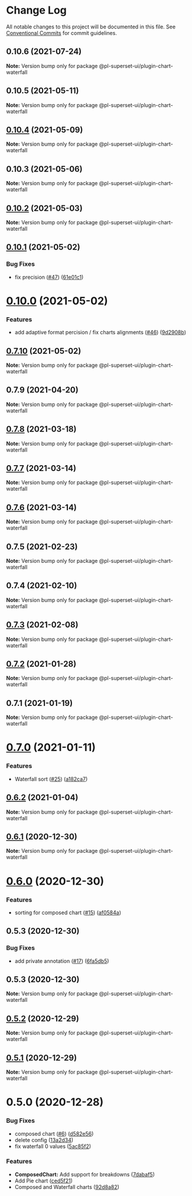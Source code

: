 # Change Log

All notable changes to this project will be documented in this file.
See [Conventional Commits](https://conventionalcommits.org) for commit guidelines.

## 0.10.6 (2021-07-24)

**Note:** Version bump only for package @pl-superset-ui/plugin-chart-waterfall





## 0.10.5 (2021-05-11)

**Note:** Version bump only for package @pl-superset-ui/plugin-chart-waterfall





## [0.10.4](https://github.com/behnamkvl/pl-superset-ui/compare/@pl-superset-ui/plugin-chart-waterfall@0.10.3...@pl-superset-ui/plugin-chart-waterfall@0.10.4) (2021-05-09)

**Note:** Version bump only for package @pl-superset-ui/plugin-chart-waterfall





## 0.10.3 (2021-05-06)

**Note:** Version bump only for package @pl-superset-ui/plugin-chart-waterfall





## [0.10.2](https://github.com/behnamkvl/pl-superset-ui/compare/@pl-superset-ui/plugin-chart-waterfall@0.10.1...@pl-superset-ui/plugin-chart-waterfall@0.10.2) (2021-05-03)

**Note:** Version bump only for package @pl-superset-ui/plugin-chart-waterfall





## [0.10.1](https://github.com/behnamkvl/pl-superset-ui/compare/@pl-superset-ui/plugin-chart-waterfall@0.10.0...@pl-superset-ui/plugin-chart-waterfall@0.10.1) (2021-05-02)


### Bug Fixes

* fix precision ([#47](https://github.com/behnamkvl/pl-superset-ui/issues/47)) ([61e01c1](https://github.com/behnamkvl/pl-superset-ui/commit/61e01c133643917268d8915d13ddbc6cbcc5b587))





# [0.10.0](https://github.com/behnamkvl/pl-superset-ui/compare/@pl-superset-ui/plugin-chart-waterfall@0.7.10...@pl-superset-ui/plugin-chart-waterfall@0.10.0) (2021-05-02)


### Features

* add adaptive format percision / fix charts alignments ([#46](https://github.com/behnamkvl/pl-superset-ui/issues/46)) ([9d2908b](https://github.com/behnamkvl/pl-superset-ui/commit/9d2908b99b4e738090ad587808cb3950eba473b5))





## [0.7.10](https://github.com/behnamkvl/pl-superset-ui/compare/@pl-superset-ui/plugin-chart-waterfall@0.8.0...@pl-superset-ui/plugin-chart-waterfall@0.7.10) (2021-05-02)

**Note:** Version bump only for package @pl-superset-ui/plugin-chart-waterfall





## 0.7.9 (2021-04-20)

**Note:** Version bump only for package @pl-superset-ui/plugin-chart-waterfall





## [0.7.8](https://github.com/behnamkvl/pl-superset-ui/compare/@pl-superset-ui/plugin-chart-waterfall@0.7.7...@pl-superset-ui/plugin-chart-waterfall@0.7.8) (2021-03-18)

**Note:** Version bump only for package @pl-superset-ui/plugin-chart-waterfall





## [0.7.7](https://github.com/behnamkvl/pl-superset-ui/compare/@pl-superset-ui/plugin-chart-waterfall@0.7.6...@pl-superset-ui/plugin-chart-waterfall@0.7.7) (2021-03-14)

**Note:** Version bump only for package @pl-superset-ui/plugin-chart-waterfall





## [0.7.6](https://github.com/behnamkvl/pl-superset-ui/compare/@pl-superset-ui/plugin-chart-waterfall@0.7.5...@pl-superset-ui/plugin-chart-waterfall@0.7.6) (2021-03-14)

**Note:** Version bump only for package @pl-superset-ui/plugin-chart-waterfall





## 0.7.5 (2021-02-23)

**Note:** Version bump only for package @pl-superset-ui/plugin-chart-waterfall





## 0.7.4 (2021-02-10)

**Note:** Version bump only for package @pl-superset-ui/plugin-chart-waterfall





## [0.7.3](https://github.com/behnamkvl/pl-superset-ui/compare/@pl-superset-ui/plugin-chart-waterfall@0.7.2...@pl-superset-ui/plugin-chart-waterfall@0.7.3) (2021-02-08)

**Note:** Version bump only for package @pl-superset-ui/plugin-chart-waterfall





## [0.7.2](https://github.com/behnamkvl/pl-superset-ui/compare/@pl-superset-ui/plugin-chart-waterfall@0.7.0...@pl-superset-ui/plugin-chart-waterfall@0.7.2) (2021-01-28)

**Note:** Version bump only for package @pl-superset-ui/plugin-chart-waterfall





## 0.7.1 (2021-01-19)

**Note:** Version bump only for package @pl-superset-ui/plugin-chart-waterfall





# [0.7.0](https://github.com/behnamkvl/pl-superset-ui/compare/@pl-superset-ui/plugin-chart-waterfall@0.6.2...@pl-superset-ui/plugin-chart-waterfall@0.7.0) (2021-01-11)


### Features

* Waterfall sort ([#25](https://github.com/behnamkvl/pl-superset-ui/issues/25)) ([a182ca7](https://github.com/behnamkvl/pl-superset-ui/commit/a182ca72bd766d61a94975a8c1a24a9cb0748f23))





## [0.6.2](https://github.com/behnamkvl/pl-superset-ui/compare/@pl-superset-ui/plugin-chart-waterfall@0.6.1...@pl-superset-ui/plugin-chart-waterfall@0.6.2) (2021-01-04)

**Note:** Version bump only for package @pl-superset-ui/plugin-chart-waterfall





## [0.6.1](https://github.com/behnamkvl/pl-superset-ui/compare/@pl-superset-ui/plugin-chart-waterfall@0.6.0...@pl-superset-ui/plugin-chart-waterfall@0.6.1) (2020-12-30)

**Note:** Version bump only for package @pl-superset-ui/plugin-chart-waterfall





# [0.6.0](https://github.com/behnamkvl/pl-superset-ui/compare/@pl-superset-ui/plugin-chart-waterfall@0.5.3...@pl-superset-ui/plugin-chart-waterfall@0.6.0) (2020-12-30)


### Features

* sorting for composed chart ([#15](https://github.com/behnamkvl/pl-superset-ui/issues/15)) ([af0584a](https://github.com/behnamkvl/pl-superset-ui/commit/af0584af5b2108fabdb2c6c0fa0654a5a556fbd1))





## 0.5.3 (2020-12-30)


### Bug Fixes

* add private annotation ([#17](https://github.com/behnamkvl/pl-superset-ui/issues/17)) ([6fa5db5](https://github.com/behnamkvl/pl-superset-ui/commit/6fa5db5cff10792d6f14eb82f30067c8dc3e2c71))





## 0.5.3 (2020-12-30)

**Note:** Version bump only for package @pl-superset-ui/plugin-chart-waterfall





## [0.5.2](https://github.com/behnamkvl/pl-superset-ui/compare/@pl-superset-ui/plugin-chart-waterfall@0.5.1...@pl-superset-ui/plugin-chart-waterfall@0.5.2) (2020-12-29)

**Note:** Version bump only for package @pl-superset-ui/plugin-chart-waterfall





## [0.5.1](https://github.com/behnamkvl/pl-superset-ui/compare/@pl-superset-ui/plugin-chart-waterfall@0.5.0...@pl-superset-ui/plugin-chart-waterfall@0.5.1) (2020-12-29)

**Note:** Version bump only for package @pl-superset-ui/plugin-chart-waterfall





# 0.5.0 (2020-12-28)


### Bug Fixes

* composed chart ([#6](https://github.com/behnamkvl/pl-superset-ui/issues/6)) ([d582e56](https://github.com/behnamkvl/pl-superset-ui/commit/d582e56b98ebc626968b4f9587348bdeb0e4b20c))
* delete config ([13a2d34](https://github.com/behnamkvl/pl-superset-ui/commit/13a2d34ef688d76520d722e3d263ed70681c31cf))
* fix waterfall 0 values ([5ac85f2](https://github.com/behnamkvl/pl-superset-ui/commit/5ac85f26f951a0782b1f816825542b9bc2fdffd3))


### Features

* **ComposedChart:** Add support for breakdowns ([7dabaf5](https://github.com/behnamkvl/pl-superset-ui/commit/7dabaf5c76a98a4a5e8fe4083f8773890f4dfe85))
* Add Pie chart ([ced5f21](https://github.com/behnamkvl/pl-superset-ui/commit/ced5f2185ddfec2003d0b88b42c075beea0f0cb2))
* Composed and Waterfall charts ([92d8a82](https://github.com/behnamkvl/pl-superset-ui/commit/92d8a82da539d794f9b8c367a16f95249b912a50))
